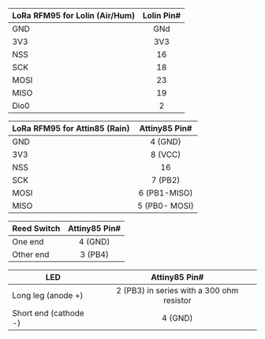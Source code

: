 


|LoRa RFM95 for Lolin (Air/Hum)| Lolin Pin# |
|----------|:---:          |
|GND       |GNd        |
|3V3       |3V3        |
|NSS       |16        |
|SCK       |18        |
|MOSI      |23   |
|MISO      |19  |
|Dio0      |2  |



|LoRa RFM95 for Attin85 (Rain)| Attiny85 Pin# |
|----------|:---:          |
|GND       |4 (GND)        |
|3V3       |8 (VCC)        |
|NSS       |16        |
|SCK       |7 (PB2)        |
|MOSI      |6 (PB1-MISO)   |
|MISO      |5 (PB0- MOSI)  |




|Reed Switch | Attiny85 Pin# |
|-------------|:---:         |
|One end      |4 (GND)       |
|Other end    |3 (PB4)       |

|LED          | Attiny85 Pin# |
|-------------|:---:         |
|Long leg (anode +) | 2 (PB3) in series with a 300 ohm resistor       |
|Short end (cathode -)  | 4 (GND)       |



